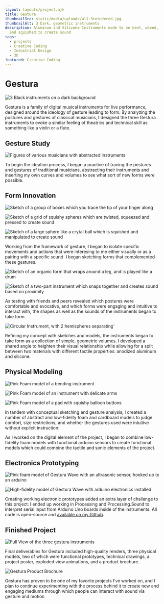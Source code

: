 ```yaml
---
layout: layouts/project.njk
title: Gestura
thumbnailSrc: static/media/uploads/all-3retndered.jpg
thumbnailAlt: 3 Dark, geometric instruments
description: Aluminum and Silicone Instruments made to be bent, waved, slapped
  and squished to create sound
tags:
  - projects
  - Creative Coding
  - Industrial Design
  - 3D
featured: Creative Coding
---
```

# Gestura

![3 Black instruments on a dark background](static/media/uploads/all-3_lightbg.jpg "Gestura")

Gestura is a family of digital musical instruments for live performance, designed around the ideology of gesture leading to form. By analyzing the postures and gestures of classical musicians, I designed the three Gestura instruments to evoke a similar feeling of theatrics and technical skill as something like a violin or a flute. 

## Gesture Study

![Figures of various musicians with abstracted instruments](static/media/uploads/gesture_study.png "Gesture Study")

To begin the ideation process, I began a practice of tracing the postures and gestures of traditional musicians, abstracting their instruments and inserting my own curves and volumes to see what sort of new forms were possible.

## Form Innovation

<div class="flex-container">

![Sketch of a group of boxes which you trace the tip of your finger along](static/media/uploads/gestura-sketch1.jpg "Wine glass concept")

![Sketch of a grid of squishy spheres which are twisted, squeezed and pressed to create sound](static/media/uploads/gestura-sketch2.jpg "Squishy grid mockup")

![Sketch of a large sphere like a crytal ball which is squished and manipulated to create sound](static/media/uploads/gestura-sketch3.jpg "Crystal ball mockup")

</div>

Working from the framework of gesture, I began to isolate specific movements and actions that were interesing to me either visually or as a pairing with a specific sound. I began sketching forms that complemented these gestures. 

<div class="flex-container>

![Sketch of a rectangular instrument that you bend](static/media/uploads/gestura-sketch4.jpg "Bend Concept")

![Sketch of an organic form that wraps around a leg, and is played like a drum](static/media/uploads/gestura-sketch5.jpg "Slap Concept")

![Sketch of a two-part instrument which snaps together and creates sound based on proximity](static/media/uploads/gestura-sketch6.jpg "Wave Concept")

</div>


As testing with friends and peers revealed which postures were comfortable and evocative, and which forms were engaging and intuitive to interact with, the shapes as well as the sounds of the instruments began to take form.

![Circular Instrument, with 2 hemispheres separating'](static/media/uploads/both_instr.jpg "Gestura Wave")

Refining my concept with sketches and models, the instruments began to take form as a collection of simple, geometric volumes. I developed a shared angle to heighten their visual relationship while allowing for a split between two materials with different tactile properties: anodized aluminum and silicone. 

## Physical Modeling

<div class="flex-container">

![Pink Foam model of a bending instrument](static/media/uploads/gestura_model1.jpg "Gestura Sketch Model 1")

![Pink Foam model of an instrument with delicate arms](static/media/uploads/gestura_model2.jpg "Gestura Sketch Model 2")

![Pink Foam model of a pad with squishy balloon buttons](static/media/uploads/gestura_model3.jpg "Gestura Sketch Model 3")

</div>

In tandem with conceptual sketching and gesture analysis, I created a number of abstract and low-fidelity foam and cardboard models to judge comfort, size restrictions, and whether the gestures used were intuitive without explicit instruction.

As I worked on the digital element of the project, I began to combine low-fidelity foam models with functional arduino sensors to create functional models which could combine the tactile and sonic elements of the project.

## Electronics Prototyping

<div class="flex-container">

![Pink foam model of Gestura Wave with an ultrasonic sensor, hooked up to an arduino](static/media/uploads/gestura_arduinomodel1.jpg "Gestura Electronics Prototype 1")

![High-fidelity model of Gestura Wave with arduino electronics installed](static/media/uploads/gestura_arduinomodel2.jpg "Gestura Electronics Prototype 2")

</div>

Creating working electronic prototypes added an extra layer of challenge to this project. I ended up working in Processing and Processing.Sound to interpret serial input from Arduino Uno boards inside of the instruments. All code is open-source and [available on my Github](https://github.com/mcdeeda/Gestura).

## Finished Project

![Full View of the three gestura instruments](static/media/uploads/all-3-compressed.jpg "All 3 instruments")

Final deliverables for Gestura included high-quality renders, three physical models, two of which were functional prototypes, technical drawings, a project poster, exploded view animations, and a product brochure.

![Gestura Product Brochure](static/media/uploads/gestura_brochure1.jpg "Gestura Product Brochure")

Gestura has proven to be one of my favorite projects I've worked on, and I plan to continue experimenting with the process behind it to create new and engaging mediums through which people can interact with sound via gesture and motion.